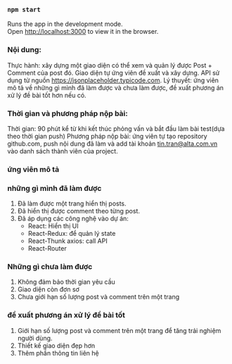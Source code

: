 ### `npm start`

Runs the app in the development mode.\
Open [http://localhost:3000](http://localhost:3000) to view it in the browser.

### Nội dung:

Thực hành: xây dựng một giao diện có thể xem và quản lý được Post + Comment của post đó. Giao diện tự ứng viên đề xuất và xây dựng. API sử dụng từ nguồn https://jsonplaceholder.typicode.com.
Lý thuyết: ứng viên mô tả về những gì mình đã làm được và chưa làm được, đề xuất phương án xử lý đề bài tốt hơn nếu có.

### Thời gian và phương pháp nộp bài:

Thời gian: 90 phút kể từ khi kết thúc phỏng vấn và bắt đầu làm bài test(dựa theo thời gian push)
Phương pháp nộp bài: ứng viên tự tạo repository github.com, push nội dung đã làm và add tài khoản tin.tran@alta.com.vn vào danh sách thành viên của project.

### ứng viên mô tả

### những gì mình đã làm được

1. Đã làm được một trang hiển thị posts.
2. Đã hiển thị được comment theo từng post.
3. Đã áp dụng các công nghệ vào dự án:
   - React: Hiển thị UI
   - React-Redux: để quản lý state
   - React-Thunk axios: call API
   - React-Router

### Những gì chưa làm được

1. Không đảm bảo thời gian yêu cầu
2. Giao diện còn đơn sơ
3. Chưa giới hạn số lượng post và comment trên một trang

### đề xuất phương án xử lý đề bài tốt

1. Giới hạn số lượng post và comment trên một trang để tăng trải nghiệm người dùng.
2. Thiết kế giao diện đẹp hơn
3. Thêm phần thông tin liên hệ
